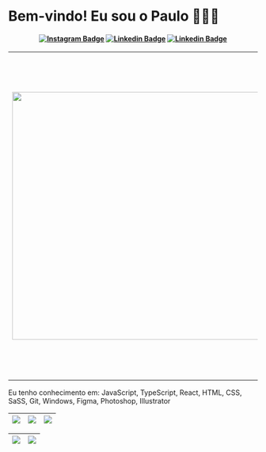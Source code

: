 # Bem-vindo! Eu sou o Paulo 👨🏻‍💻
<h4 align="center">

[![Instagram Badge](https://img.shields.io/badge/-instagram-red?style=for-the-badge&logo=instagram&logoColor=white&link=https://github.com/paulomarquesdev)](https://www.instagram.com/soupaulort/)
[![Linkedin Badge](https://img.shields.io/badge/-Linkedin-blue?style=for-the-badge&logo=Linkedin&logoColor=white&link=https://github.com/paulomarquesdev)](https://www.linkedin.com/in/paulomarquesdev/)
[![Linkedin Badge](https://img.shields.io/badge/twitter-%2300acee.svg?&style=for-the-badge&logo=twitter&logoColor=white&link=https://github.com/paulomarquesdev)](https://twitter.com/paulomarquesdev)

</h4>

<table border="0" cellspacing="0" cellpadding="0">
  <tr>
    <td style="border: 0";>
      <img width="500" src="https://huddle.eurostarsoftwaretesting.com/wp-content/uploads/2018/04/Java-or-Android.png" />
    </td>
    <td style="border: 0";>
      <p>
        Sou estudante de desenvolvimento mobile. Atualmente resido em Brasília - DF. Sou curioso, entusiasmado e um pouco pragmático. Amo aprender coisas novas e descobrir maneiras diferentes de lidar com um mesmo problema.
      </p>
      <ul>
        <li>
          🔭 No momento, estou desempregado, estudando e aplicando para vagas na área de programação.
        </li>
        <li>
          🌱 Atualmente estou estudando Java, Kotlin e Android.
        </li>
        <li>
          ⚡ Spoiler: Amo um bom desafio!
        </li>
      </ul>
    </td>
  </tr>
</table>

Eu tenho conhecimento em: JavaScript, TypeScript, React, HTML, CSS, SaSS, Git, Windows, Figma, Photoshop, Illustrator

| ![](http://github-profile-summary-cards.vercel.app/api/cards/stats?username=paulomarquesdev&theme=nord_dark) | ![](http://github-profile-summary-cards.vercel.app/api/cards/repos-per-language?username=paulomarquesdev&hide=Html&theme=nord_dark) | ![](http://github-profile-summary-cards.vercel.app/api/cards/most-commit-language?username=paulomarquesdev&theme=nord_dark) |
| :-: | :-: | :-: |

| ![](http://github-profile-summary-cards.vercel.app/api/cards/profile-details?username=paulomarquesdev&theme=nord_dark) | ![](https://github-readme-streak-stats.herokuapp.com/?user=paulomarquesdev&hide_border=true&date_format=M%20j%5B%2C%20Y%5D&background=2D3742&stroke=2D3742&ring=6bbbca&fire=6bbbca&currStreakNum=fff&sideNums=6bbbca&currStreakLabel=6bbbca&sideLabels=fff&dates=fff) |
| :-: | :-: |
